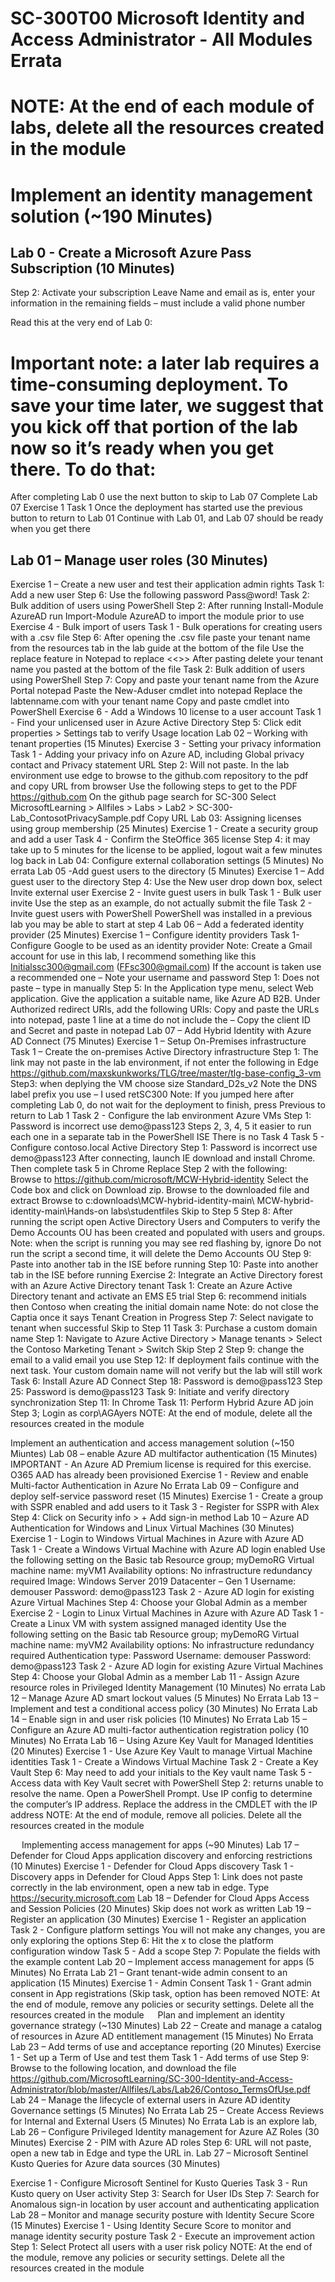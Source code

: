 # SC-300T00 Microsoft Identity and Access Administrator - All Modules Errata

# NOTE:  At the end of each module of labs, delete all the resources created in the module

# Implement an identity management solution (~190 Minutes)

## Lab 0 - Create a Microsoft Azure Pass Subscription (10 Minutes)
Step 2:  Activate your subscription
Leave Name and email as is, enter your information in the remaining fields – must include a valid phone number

Read this at the very end of Lab 0: 

# Important note: a later lab requires a time-consuming deployment. To save your time later, we suggest that you kick off that portion of the lab now so it’s ready when you get there. To do that:

After completing Lab 0 use the next button to skip to Lab 07
Complete Lab 07 Exercise 1 Task 1 
Once the deployment has started use the previous button to return to Lab 01
Continue with Lab 01, and Lab 07 should be ready when you get there

## Lab 01 – Manage user roles (30 Minutes)

Exercise 1 – Create a new user and test their application admin rights
Task 1:  Add a new user
Step 6:  Use the following password
	Pass@word!
Task 2: Bulk addition of users using PowerShell
Step 2: After running Install-Module AzureAD run Import-Module AzureAD to import the module prior to use
Exercise 4 - Bulk import of users
Task 1 - Bulk operations for creating users with a .csv file
Step 6:  After opening the .csv file paste your tenant name from the resources tab in the lab guide at the bottom of the file
Use the replace feature in Notepad to replace <<<enter your domain name>>>
After pasting delete your tenant name you pasted at the bottom of the file 
Task 2:  Bulk addition of users using PowerShell
Step 7:  Copy and paste your tenant name from the Azure Portal notepad
Paste the New-Aduser cmdlet into notepad
Replace the labtenname.com with your tenant name
Copy and paste cmdlet into PowerShell
Exercise 6 - Add a Windows 10 license to a user account
Task 1 - Find your unlicensed user in Azure Active Directory
Step 5:  Click edit properties > Settings tab to verify Usage location
Lab 02 – Working with tenant properties (15 Minutes)
Exercise 3 - Setting your privacy information
Task 1 - Adding your privacy info on Azure AD, including Global privacy contact and Privacy statement URL
Step 2:  Will not paste.  In the lab environment use edge to browse to the github.com repository to the pdf and copy URL from browser
Use the following steps to get to the PDF
https://github.com 
On the github page search for SC-300
Select MicrosoftLearning > Allfiles > Labs > Lab2 > SC-300-Lab_ContosotPrivacySample.pdf
Copy URL
Lab 03:  Assigning licenses using group membership (25 Minutes)
Exercise 1 - Create a security group and add a user
Task 4 - Confirm the SteOffice 365 license
Step 4:  it may take up to 5 minutes for the license to be applied, logout wait a few minutes log back in
Lab 04:  Configure external collaboration settings (5 Minutes)
No errata
Lab 05 -Add guest users to the directory (5 Minutes)
Exercise 1 – Add guest user to the directory
Step 4:  Use the New user drop down box, select Invite external user
Exercise 2 - Invite guest users in bulk
Task 1 - Bulk user invite
Use the step as an example, do not actually submit the file
Task 2 - Invite guest users with PowerShell
PowerShell was installed in a previous lab you may be able to start at step 4
Lab 06 – Add a federated identity provider (25 Minutes)
Exercise 1 – Configure identity providers
Task 1- Configure Google to be used as an identity provider
Note:  Create a Gmail account for use in this lab, I recommend something like this
	Initialssc300@gmail.com (FFsc300@gmail.com)
	If the account is taken use a recommended one – Note your username and password
Step 1:  Does not paste – type in manually
Step 5:  In the Application type menu, select Web application. Give the application a suitable name, like Azure AD B2B. Under Authorized redirect URIs, add the following URIs:
Copy and paste the URLs into notepad, paste 1 line at a time do not include the –
Copy the client ID and Secret and paste in notepad
Lab 07 – Add Hybrid Identity with Azure AD Connect (75 Minutes)
Exercise 1 – Setup On-Premises infrastructure
Task 1 – Create the on-premises Active Directory infrastructure
Step 1:  The link may not paste in the lab environment, if not enter the following in Edge
	https://github.com/maxskunkworks/TLG/tree/master/tlg-base-config_3-vm
Step3:  when deplying the VM choose size  Standard_D2s_v2
Note the DNS label prefix you use – I used retSC300
Note:  If you jumped here after completing Lab 0, do not wait for the deployment to finish, press Previous to return to Lab 1
Task 2 - Configure the lab environment Azure VMs
Step 1:  Password is incorrect use   demo@pass123
Steps 2, 3, 4, 5 it easier to run each one in a separate tab in the PowerShell ISE
There is no Task 4
Task 5 - Configure contoso.local Active Directory
Step 1:  Password is incorrect use   demo@pass123
After connecting, launch IE download and install Chrome.  Then complete task 5 in Chrome
Replace Step 2 with the following:  
Browse to https://github.com/microsoft/MCW-Hybrid-identity
Select the Code box and click on Download zip.
Browse to the downloaded file and extract
Browse to c:downloads\MCW-hybrid-identity-main\ MCW-hybrid-identity-main\Hands-on labs\studentfiles
Skip to Step 5
Step 8:  After running the script open Active Directory Users and Computers to verify the Demo Accounts OU has been created and populated with users and groups.
	Note:  when the script is running you may see red flashing by, ignore
	Do not run the script a second time, it will delete the Demo Accounts OU
Step 9:  Paste into another tab in the ISE before running
Step 10:  Paste into another tab in the ISE before running
Exercise 2: Integrate an Active Directory forest with an Azure Active Directory tenant
Task 1: Create an Azure Active Directory tenant and activate an EMS E5 trial
Step 6:  recommend initials then Contoso when creating the initial domain name
	Note:  do not close the Captia once it says Tenant Creation in Progress
Step 7:  Select navigate to tenant when successful
Skip to Step 11
Task 3: Purchase a custom domain name
Step 1:  Navigate to Azure Active Directory > Manage tenants > Select the Contoso Marketing Tenant > Switch 
Skip Step 2
Step 9:  change the email to a valid email you use
Step 12:  If deployment fails continue with the next task.
Your custom domain name will not verify but the lab will still work
Task 6: Install Azure AD Connect
Step 18:  Password is demo@pass123
Step 25:  Password is demo@pass123
Task 9: Initiate and verify directory synchronization
Step 11:  In Chrome
Task 11: Perform Hybrid Azure AD join
Step 3;  Login as  corp\AGAyers
NOTE:  At the end of module, delete all the resources created in the module
 

Implement an authentication and access management solution (~150 Miuntes)
Lab 08 – enable Azure AD multifactor authentication (15 Minutes)
IMPORTANT - An Azure AD Premium license is required for this exercise.
	O365 AAD has already been provisioned 
Exercise 1 - Review and enable Multi-factor Authentication in Azure
No Errata
Lab 09 – Configure and deploy self-service password reset (15 Minutes)
Exercise 1 - Create a group with SSPR enabled and add users to it
Task 3 - Register for SSPR with Alex
Step 4:  Click on Security info > + Add sign-in method 
Lab 10 – Azure AD Authentication for Windows and Linux Virtual Machines (30 Minutes)
Exercise 1 - Login to Windows Virtual Machines in Azure with Azure AD
Task 1 - Create a Windows Virtual Machine with Azure AD login enabled
Use the following setting on the Basic tab
Resource group;  myDemoRG
Virtual machine name:  myVM1
Availability options:  No infrastructure redundancy required
Image:  Windows Server 2019 Datacenter – Gen 1
Username:  demouser
Password:  demo@pass123
Task 2 - Azure AD login for existing Azure Virtual Machines
Step 4:  Choose your Global Admin as a member
Exercise 2 - Login to Linux Virtual Machines in Azure with Azure AD
Task 1 - Create a Linux VM with system assigned managed identity
Use the following setting on the Basic tab
Resource group;  myDemoRG
Virtual machine name:  myVM2
Availability options:  No infrastructure redundancy required
Authentication type:  Password
Username:  demouser
Password:  demo@pass123
Task 2 - Azure AD login for existing Azure Virtual Machines
Step 4:  Choose your Global Admin as a member
Lab 11 - Assign Azure resource roles in Privileged Identity Management (10 Minutes)
No errata
Lab 12 – Manage Azure AD smart lockout values (5 Minutes)
No Errata
Lab 13 – Implement and test a conditional access policy (30 Minutes)
No Errata
Lab 14 – Enable sign in and user risk policies (10 Minutes)
No Errata 
Lab 15 – Configure an Azure AD multi-factor authentication registration policy (10 Minutes)
No Errata
Lab 16 – Using Azure Key Vault for Managed Identities (20 Minutes)
Exercise 1 - Use Azure Key Vault to manage Virtual Machine identities
Task 1 - Create a Windows Virtual Machine
Task 2 - Create a Key Vault
Step 6:  May need to add your initials to the Key vault name
Task 5 - Access data with Key Vault secret with PowerShell
Step 2: returns unable to resolve the name.  Open a PowerShell Prompt.  Use IP config to determine the computer’s IP address.  Replace the address in the CMDLET with the IP address
NOTE:  At the end of module, remove all policies.  Delete all the resources created in the module

 
Implementing access management for apps (~90 Minutes)
Lab 17 – Defender for Cloud Apps application discovery and enforcing restrictions (10 Minutes)
Exercise 1 - Defender for Cloud Apps discovery
Task 1 - Discovery apps in Defender for Cloud Apps
Step 1:  Link does not paste correctly in the lab environment, open a new tab in edge.  Type https://security.microsoft.com
Lab 18 – Defender for Cloud Apps Access and Session Policies (20 Minutes)
Skip does not work as written 
Lab 19 – Register an application (30 Minutes)
Exercise 1 - Register an application
Task 2 - Configure platform settings
You will not make any changes, you are only exploring the options
Step 6:  Hit the x to close the platform configuration window
Task 5 - Add a scope
Step 7:  Populate the fields with the example content
Lab 20 – Implement access management for apps (5 Minutes)
No Errata
Lab 21 – Grant tenant-wide admin consent to an application (15 Minutes)
Exercise 1 - Admin Consent
Task 1 - Grant admin consent in App registrations (Skip task, option has been removed
NOTE:  At the end of module, remove any policies or security settings.  Delete all the resources created in the module
 
Plan and implement an identity governance strategy (~130 Minutes)
Lab 22 – Create and manage a catalog of resources in Azure AD entitlement management (15 Minutes)
No Errata
Lab 23 – Add terms of use and acceptance reporting (20 Minutes)
Exercise 1 - Set up a Term of Use and test them
Task 1 - Add terms of use
Step 9:  Browse to the following location, and download the file
https://github.com/MicrosoftLearning/SC-300-Identity-and-Access-Administrator/blob/master/Allfiles/Labs/Lab26/Contoso_TermsOfUse.pdf
Lab 24 – Manage the lifecycle of external users in Azure AD identity Governance settings (5 Minutes)
No Errata
Lab 25 – Create Access Reviews for Internal and External Users (5 Minutes)
No Errata
Lab is an explore lab, 
Lab 26 – Configure Privileged Identity management for Azure AZ Roles (30 Minutes)
Exercise 2 - PIM with Azure AD roles
Step 6:  URL will not paste, open a new tab in Edge and type the URL in.
Lab 27 – Microsoft Sentinel Kusto Queries for Azure data sources (30 Minutes)

Exercise 1 - Configure Microsoft Sentinel for Kusto Queries
Task 3 - Run Kusto query on User activity
Step 3:  Search for User IDs
Step 7:  Search for Anomalous sign-in location by user account and authenticating application
Lab 28 – Monitor and manage security posture with Identity Secure Score (15 Minutes)
Exercise 1 - Using Identity Secure Score to monitor and manage identity security posture
Task 2 - Execute an improvement action
Step 1:  Select Protect all users with a user risk policy
NOTE:  At the end of the module, remove any policies or security settings.  Delete all the resources created in the module
